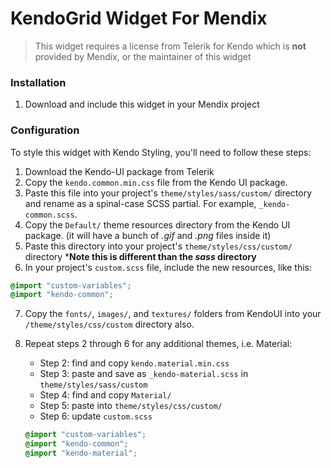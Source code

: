 # KendoGrid Widget For Mendix

> This widget requires a license from Telerik for Kendo which is **not** provided by Mendix, or the maintainer of this widget

### Installation

1. Download and include this widget in your Mendix project

### Configuration

To style this widget with Kendo Styling, you'll need to follow these steps:

1. Download the Kendo-UI package from Telerik
2. Copy the `kendo.common.min.css` file from the Kendo UI package. 
3. Paste this file into your project's `theme/styles/sass/custom/` directory and rename as a spinal-case SCSS partial. For example, `_kendo-common.scss`.
4. Copy the `Default/` theme resources directory from the Kendo UI package. (it will have a bunch of _.gif_ and _.png_ files inside it)
5. Paste this directory into your project's `theme/styles/css/custom/` directory ***Note this is different than the _sass_ directory** 
6. In your project's `custom.scss` file, include the new resources, like this:
```scss
@import "custom-variables";
@import "kendo-common";
```
7. Copy the `fonts/`, `images/`, and `textures/` folders from KendoUI into your `/theme/styles/css/custom` directory also.

7. Repeat steps 2 through 6 for any additional themes, i.e. Material:
    - Step 2: find and copy `kendo.material.min.css`
    - Step 3: paste and save as `_kendo-material.scss` in `theme/styles/sass/custom`
    - Step 4: find and copy `Material/`
    - Step 5: paste into `theme/styles/css/custom/`
    - Step 6: update `custom.scss`
    ```scss
    @import "custom-variables";
    @import "kendo-common";
    @import "kendo-material";
    ```
